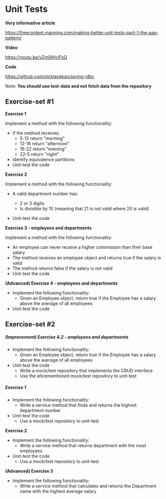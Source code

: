 # Unit Tests

**Very informative article** 

https://freecontent.manning.com/making-better-unit-tests-part-1-the-aaa-pattern/

**Video**

https://youtu.be/vZm0lHciFsQ

**Code**

https://github.com/nicklasdean/spring-jdbc

Note: **You should use test-data and not fetch data from the repository**

## Exercise-set #1

**Exercise 1**

Implement a method with the following functionality: 

- If the method receives: 
  - 5-12 return "morning"
  - 12-16 return "afternoon"
  - 16-22 return "evening"
  - 22-5 return "night"
- Identify equivalence partitions
- Unit-test the code



**Exercise 2**

Implement a method with the following functionality:

- A valid department number has:
  - 2 or 3 digits
  - Is divisible by 10 (meaning that 21 is not valid where 20 is valid)

- Unit-test the code



**Exercise 3 - employees and departments** 

Implement a method with the following functionality:

- An employee can never receive a higher commission than their base salary
- The method receives an employee object and returns true if the salary is valid
- The method returns false if the salary is not valid
- Unit-test the code



**(Advanced) Exercise 4 - employees and departments**

- Implement the following functionality:
  - Given an Employee object, return true if the Employee has a salary above the average of all employees
- Unit-test the code



## Exercise-set #2

##### **(Improvement) Exercise 4.2 - employees and departments**

- Implement the following functionality:
  - Given an Employee object, return true if the Employee has a salary above the average of all employees
- Unit-test the code
  - Write a mock/test repository that implements the CRUD interface
  - Use the aforementioned mock/test repository to unit-test

##### Exercise 1

- Implement the following functionality:
  - Write a service method that finds and returns the highest department number 
- Unit-test the code
  - Use a mock/test repository to unit-test

**Exercise 2**

- Implement the following functionality: 
  - Write a service method that returns department with the most employees
- Unit-test the code
  - Use a mock/test repository to unit-test

**(Advanced) Exercise 3**

- Implement the following functionality: 
  - Write a service method that calculates and returns the Department name with the highest average salary
